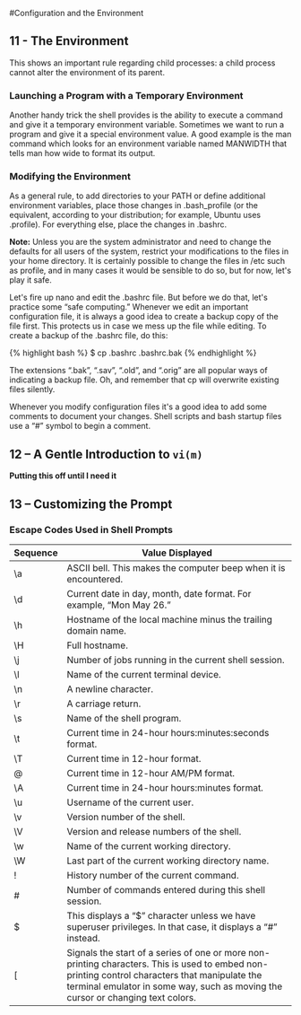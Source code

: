 #Configuration and the Environment
## 11 - The Environment

This shows an important rule regarding child processes: a child process cannot alter the environment of its parent.

### Launching a Program with a Temporary Environment
Another handy trick the shell provides is the ability to execute a command and give it a temporary environment variable. Sometimes we want to run a program and give it a special environment value. A good example is the man command which looks for an environment variable named MANWIDTH that tells man how wide to format its output.

### Modifying the Environment
As a general rule, to add directories to your PATH or define additional environment variables, place those changes in .bash_profile (or the equivalent, according to your distribution; for example, Ubuntu uses .profile). For everything else, place the changes in .bashrc.

**Note:** Unless you are the system administrator and need to change the defaults for all users of the system, restrict your modifications to the files in your home directory. It is certainly possible to change the files in /etc such as profile, and in many cases it would be sensible to do so, but for now, let's play it safe.

Let's fire up nano and edit the .bashrc file. But before we do that, let's practice some “safe computing.” Whenever we edit an important configuration file, it is always a good idea to create a backup copy of the file first. This protects us in case we mess up the file while editing. To create a backup of the .bashrc file, do this:

{% highlight bash %}
$ cp .bashrc .bashrc.bak
{% endhighlight %}

The extensions “.bak”, “.sav”, “.old”, and “.orig” are all popular ways of indicating a backup file. Oh, and remember that cp will overwrite existing files silently.

Whenever you modify configuration files it's a good idea to add some comments to document your changes.
Shell scripts and bash startup files use a “#” symbol to begin a comment.


## 12 – A Gentle Introduction to `vi(m)`
**Putting this off until I need it**


## 13 – Customizing the Prompt
### Escape Codes Used in Shell Prompts

| Sequence | Value Displayed                                                                                                                                                                                                                   |
|----------|-----------------------------------------------------------------------------------------------------------------------------------------------------------------------------------------------------------------------------------|
| \a       | ASCII bell. This makes the computer beep when it is encountered.                                                                                                                                                                  |
| \d       | Current date in day, month, date format. For example, “Mon May 26.”                                                                                                                                                               |
| \h       | Hostname of the local machine minus the trailing domain name.                                                                                                                                                                     |
| \H       | Full hostname.                                                                                                                                                                                                                    |
| \j       | Number of jobs running in the current shell session.                                                                                                                                                                              |
| \l       | Name of the current terminal device.                                                                                                                                                                                              |
| \n       | A newline character.                                                                                                                                                                                                              |
| \r       | A carriage return.                                                                                                                                                                                                                |
| \s       | Name of the shell program.                                                                                                                                                                                                        |
| \t       | Current time in 24-hour hours:minutes:seconds format.                                                                                                                                                                             |
| \T       | Current time in 12-hour format.                                                                                                                                                                                                   |
| \@       | Current time in 12-hour AM/PM format.                                                                                                                                                                                             |
| \A       | Current time in 24-hour hours:minutes format.                                                                                                                                                                                     |
| \u       | Username of the current user.                                                                                                                                                                                                     |
| \v       | Version number of the shell.                                                                                                                                                                                                      |
| \V       | Version and release numbers of the shell.                                                                                                                                                                                         |
| \w       | Name of the current working directory.                                                                                                                                                                                            |
| \W       | Last part of the current working directory name.                                                                                                                                                                                  |
| \!       | History number of the current command.                                                                                                                                                                                            |
| \#       | Number of commands entered during this shell session.                                                                                                                                                                             |
| \$       | This displays a “$” character unless we have superuser privileges. In that case, it displays a “#” instead.                                                                                                                       |
| \[       | Signals the start of a series of one or more non-printing characters. This is used to embed non-printing control characters that manipulate the terminal emulator in some way, such as moving the cursor or changing text colors. |
